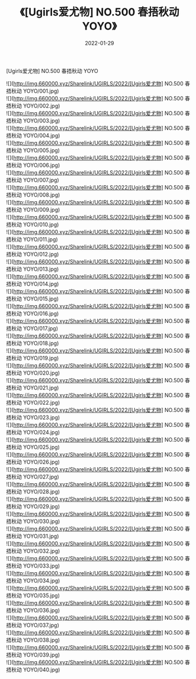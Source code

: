 ﻿---
layout: post
title:  《[Ugirls爱尤物] NO.500 春捂秋动 YOYO》
date:   2022-01-29
img: http://img.660000.xyz/Sharelink/UGIRLS/2022/[Ugirls爱尤物] NO.500 春捂秋动 YOYO/000.jpg
categories: [美女, 清纯, 唯美]
---

[Ugirls爱尤物] NO.500 春捂秋动 YOYO

 ![](http://img.660000.xyz/Sharelink/UGIRLS/2022/[Ugirls爱尤物] NO.500 春捂秋动 YOYO/001.jpg) <br>![](http://img.660000.xyz/Sharelink/UGIRLS/2022/[Ugirls爱尤物] NO.500 春捂秋动 YOYO/002.jpg) <br>![](http://img.660000.xyz/Sharelink/UGIRLS/2022/[Ugirls爱尤物] NO.500 春捂秋动 YOYO/003.jpg) <br>![](http://img.660000.xyz/Sharelink/UGIRLS/2022/[Ugirls爱尤物] NO.500 春捂秋动 YOYO/004.jpg) <br>![](http://img.660000.xyz/Sharelink/UGIRLS/2022/[Ugirls爱尤物] NO.500 春捂秋动 YOYO/005.jpg) <br>![](http://img.660000.xyz/Sharelink/UGIRLS/2022/[Ugirls爱尤物] NO.500 春捂秋动 YOYO/006.jpg) <br>![](http://img.660000.xyz/Sharelink/UGIRLS/2022/[Ugirls爱尤物] NO.500 春捂秋动 YOYO/007.jpg) <br>![](http://img.660000.xyz/Sharelink/UGIRLS/2022/[Ugirls爱尤物] NO.500 春捂秋动 YOYO/008.jpg) <br>![](http://img.660000.xyz/Sharelink/UGIRLS/2022/[Ugirls爱尤物] NO.500 春捂秋动 YOYO/009.jpg) <br>![](http://img.660000.xyz/Sharelink/UGIRLS/2022/[Ugirls爱尤物] NO.500 春捂秋动 YOYO/010.jpg) <br>![](http://img.660000.xyz/Sharelink/UGIRLS/2022/[Ugirls爱尤物] NO.500 春捂秋动 YOYO/011.jpg) <br>![](http://img.660000.xyz/Sharelink/UGIRLS/2022/[Ugirls爱尤物] NO.500 春捂秋动 YOYO/012.jpg) <br>![](http://img.660000.xyz/Sharelink/UGIRLS/2022/[Ugirls爱尤物] NO.500 春捂秋动 YOYO/013.jpg) <br>![](http://img.660000.xyz/Sharelink/UGIRLS/2022/[Ugirls爱尤物] NO.500 春捂秋动 YOYO/014.jpg) <br>![](http://img.660000.xyz/Sharelink/UGIRLS/2022/[Ugirls爱尤物] NO.500 春捂秋动 YOYO/015.jpg) <br>![](http://img.660000.xyz/Sharelink/UGIRLS/2022/[Ugirls爱尤物] NO.500 春捂秋动 YOYO/016.jpg) <br>![](http://img.660000.xyz/Sharelink/UGIRLS/2022/[Ugirls爱尤物] NO.500 春捂秋动 YOYO/017.jpg) <br>![](http://img.660000.xyz/Sharelink/UGIRLS/2022/[Ugirls爱尤物] NO.500 春捂秋动 YOYO/018.jpg) <br>![](http://img.660000.xyz/Sharelink/UGIRLS/2022/[Ugirls爱尤物] NO.500 春捂秋动 YOYO/019.jpg) <br>![](http://img.660000.xyz/Sharelink/UGIRLS/2022/[Ugirls爱尤物] NO.500 春捂秋动 YOYO/020.jpg) <br>![](http://img.660000.xyz/Sharelink/UGIRLS/2022/[Ugirls爱尤物] NO.500 春捂秋动 YOYO/021.jpg) <br>![](http://img.660000.xyz/Sharelink/UGIRLS/2022/[Ugirls爱尤物] NO.500 春捂秋动 YOYO/022.jpg) <br>![](http://img.660000.xyz/Sharelink/UGIRLS/2022/[Ugirls爱尤物] NO.500 春捂秋动 YOYO/023.jpg) <br>![](http://img.660000.xyz/Sharelink/UGIRLS/2022/[Ugirls爱尤物] NO.500 春捂秋动 YOYO/024.jpg) <br>![](http://img.660000.xyz/Sharelink/UGIRLS/2022/[Ugirls爱尤物] NO.500 春捂秋动 YOYO/025.jpg) <br>![](http://img.660000.xyz/Sharelink/UGIRLS/2022/[Ugirls爱尤物] NO.500 春捂秋动 YOYO/026.jpg) <br>![](http://img.660000.xyz/Sharelink/UGIRLS/2022/[Ugirls爱尤物] NO.500 春捂秋动 YOYO/027.jpg) <br>![](http://img.660000.xyz/Sharelink/UGIRLS/2022/[Ugirls爱尤物] NO.500 春捂秋动 YOYO/028.jpg) <br>![](http://img.660000.xyz/Sharelink/UGIRLS/2022/[Ugirls爱尤物] NO.500 春捂秋动 YOYO/029.jpg) <br>![](http://img.660000.xyz/Sharelink/UGIRLS/2022/[Ugirls爱尤物] NO.500 春捂秋动 YOYO/030.jpg) <br>![](http://img.660000.xyz/Sharelink/UGIRLS/2022/[Ugirls爱尤物] NO.500 春捂秋动 YOYO/031.jpg) <br>![](http://img.660000.xyz/Sharelink/UGIRLS/2022/[Ugirls爱尤物] NO.500 春捂秋动 YOYO/032.jpg) <br>![](http://img.660000.xyz/Sharelink/UGIRLS/2022/[Ugirls爱尤物] NO.500 春捂秋动 YOYO/033.jpg) <br>![](http://img.660000.xyz/Sharelink/UGIRLS/2022/[Ugirls爱尤物] NO.500 春捂秋动 YOYO/034.jpg) <br>![](http://img.660000.xyz/Sharelink/UGIRLS/2022/[Ugirls爱尤物] NO.500 春捂秋动 YOYO/035.jpg) <br>![](http://img.660000.xyz/Sharelink/UGIRLS/2022/[Ugirls爱尤物] NO.500 春捂秋动 YOYO/036.jpg) <br>![](http://img.660000.xyz/Sharelink/UGIRLS/2022/[Ugirls爱尤物] NO.500 春捂秋动 YOYO/037.jpg) <br>![](http://img.660000.xyz/Sharelink/UGIRLS/2022/[Ugirls爱尤物] NO.500 春捂秋动 YOYO/038.jpg) <br>![](http://img.660000.xyz/Sharelink/UGIRLS/2022/[Ugirls爱尤物] NO.500 春捂秋动 YOYO/039.jpg) <br>![](http://img.660000.xyz/Sharelink/UGIRLS/2022/[Ugirls爱尤物] NO.500 春捂秋动 YOYO/040.jpg) <br>